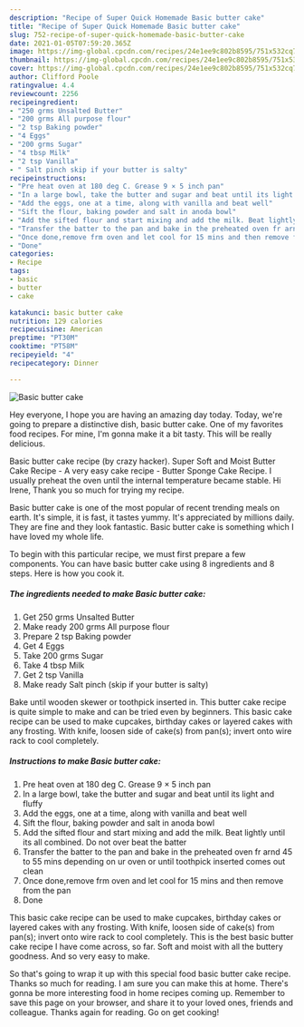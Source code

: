 ```yaml
---
description: "Recipe of Super Quick Homemade Basic butter cake"
title: "Recipe of Super Quick Homemade Basic butter cake"
slug: 752-recipe-of-super-quick-homemade-basic-butter-cake
date: 2021-01-05T07:59:20.365Z
image: https://img-global.cpcdn.com/recipes/24e1ee9c802b8595/751x532cq70/basic-butter-cake-recipe-main-photo.jpg
thumbnail: https://img-global.cpcdn.com/recipes/24e1ee9c802b8595/751x532cq70/basic-butter-cake-recipe-main-photo.jpg
cover: https://img-global.cpcdn.com/recipes/24e1ee9c802b8595/751x532cq70/basic-butter-cake-recipe-main-photo.jpg
author: Clifford Poole
ratingvalue: 4.4
reviewcount: 2256
recipeingredient:
- "250 grms Unsalted Butter"
- "200 grms All purpose flour"
- "2 tsp Baking powder"
- "4 Eggs"
- "200 grms Sugar"
- "4 tbsp Milk"
- "2 tsp Vanilla"
- " Salt pinch skip if your butter is salty"
recipeinstructions:
- "Pre heat oven at 180 deg C. Grease 9 × 5 inch pan"
- "In a large bowl, take the butter and sugar and beat until its light and fluffy"
- "Add the eggs, one at a time, along with vanilla and beat well"
- "Sift the flour, baking powder and salt in anoda bowl"
- "Add the sifted flour and start mixing and add the milk. Beat lightly until its all combined. Do not over beat the batter"
- "Transfer the batter to the pan and bake in the preheated oven fr arnd 45 to 55 mins depending on ur oven or until toothpick inserted comes out clean"
- "Once done,remove frm oven and let cool for 15 mins and then remove from the pan"
- "Done"
categories:
- Recipe
tags:
- basic
- butter
- cake

katakunci: basic butter cake 
nutrition: 129 calories
recipecuisine: American
preptime: "PT30M"
cooktime: "PT58M"
recipeyield: "4"
recipecategory: Dinner

---
```



![Basic butter cake](https://img-global.cpcdn.com/recipes/24e1ee9c802b8595/751x532cq70/basic-butter-cake-recipe-main-photo.jpg)

Hey everyone, I hope you are having an amazing day today. Today, we're going to prepare a distinctive dish, basic butter cake. One of my favorites food recipes. For mine, I'm gonna make it a bit tasty. This will be really delicious.

Basic butter cake recipe (by crazy hacker). Super Soft and Moist Butter Cake Recipe - A very easy cake recipe - Butter Sponge Cake Recipe. I usually preheat the oven until the internal temperature became stable. Hi Irene, Thank you so much for trying my recipe.

Basic butter cake is one of the most popular of recent trending meals on earth. It's simple, it is fast, it tastes yummy. It's appreciated by millions daily. They are fine and they look fantastic. Basic butter cake is something which I have loved my whole life.


To begin with this particular recipe, we must first prepare a few components. You can have basic butter cake using 8 ingredients and 8 steps. Here is how you cook it.

<!--inarticleads1-->

##### The ingredients needed to make Basic butter cake:

1. Get 250 grms Unsalted Butter
1. Make ready 200 grms All purpose flour
1. Prepare 2 tsp Baking powder
1. Get 4 Eggs
1. Take 200 grms Sugar
1. Take 4 tbsp Milk
1. Get 2 tsp Vanilla
1. Make ready  Salt pinch (skip if your butter is salty)


Bake until wooden skewer or toothpick inserted in. This butter cake recipe is quite simple to make and can be tried even by beginners. This basic cake recipe can be used to make cupcakes, birthday cakes or layered cakes with any frosting. With knife, loosen side of cake(s) from pan(s); invert onto wire rack to cool completely. 

<!--inarticleads2-->

##### Instructions to make Basic butter cake:

1. Pre heat oven at 180 deg C. Grease 9 × 5 inch pan
1. In a large bowl, take the butter and sugar and beat until its light and fluffy
1. Add the eggs, one at a time, along with vanilla and beat well
1. Sift the flour, baking powder and salt in anoda bowl
1. Add the sifted flour and start mixing and add the milk. Beat lightly until its all combined. Do not over beat the batter
1. Transfer the batter to the pan and bake in the preheated oven fr arnd 45 to 55 mins depending on ur oven or until toothpick inserted comes out clean
1. Once done,remove frm oven and let cool for 15 mins and then remove from the pan
1. Done


This basic cake recipe can be used to make cupcakes, birthday cakes or layered cakes with any frosting. With knife, loosen side of cake(s) from pan(s); invert onto wire rack to cool completely. This is the best basic butter cake recipe I have come across, so far. Soft and moist with all the buttery goodness. And so very easy to make. 

So that's going to wrap it up with this special food basic butter cake recipe. Thanks so much for reading. I am sure you can make this at home. There's gonna be more interesting food in home recipes coming up. Remember to save this page on your browser, and share it to your loved ones, friends and colleague. Thanks again for reading. Go on get cooking!
